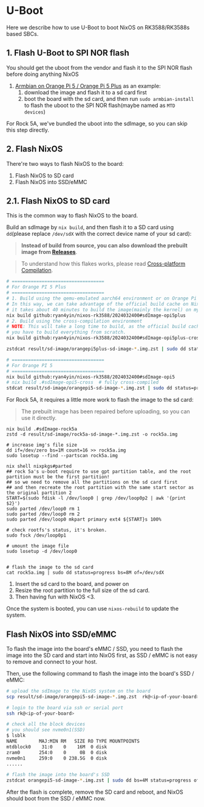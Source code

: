 # U-Boot

Here we describe how to use U-Boot to boot NixOS on RK3588/RK3588s based SBCs.

## 1. Flash U-Boot to SPI NOR flash

You should get the uboot from the vendor and flash it to the SPI NOR flash before doing anything NixOS

1. [Armbian on Orange Pi 5 / Orange Pi 5 Plus](https://www.armbian.com/orange-pi-5/) as an example:
   1. download the image and flash it to a sd card first
   2. boot the board with the sd card, and then run `sudo armbian-install` to flash the uboot to the SPI NOR flash(maybe named as `MTD devices`)

For Rock 5A, we've bundled the uboot into the sdImage, so you can skip this step directly.

## 2. Flash NixOS

There're two ways to flash NixOS to the board:

1. Flash NixOS to SD card 
2. Flash NixOS into SSD/eMMC

## 2.1. Flash NixOS to SD card

This is the common way to flash NixOS to the board.

Build an sdImage by `nix build`, and then flash it to a SD card using `dd`(please replace `/dev/sdX` with the correct device name of your sd card):

> **Instead of build from source, you can also download the prebuilt image from [Releases](https://github.com/ryan4yin/nixos-rk3588/releases)**.

> To understand how this flakes works, please read [Cross-platform Compilation](https://nixos-and-flakes.thiscute.world/development/cross-platform-compilation).

```bash
# ==================================
# For Orange PI 5 Plus
# ==================================
# 1. Build using the qemu-emulated aarch64 environment or on Orange Pi 5 Plus itself.
# In this way, we can take advantage of the official build cache on NixOS to greatly speed up the build
# it takes about 40 minutes to build the image(mainly the kernel) on my Orange Pi 5 Plus.
nix build github:ryan4yin/nixos-rk3588/2024032400#sdImage-opi5plus
# 2. Build using the cross-compilation environment
# NOTE: This will take a long time to build, as the official build cache is not available for the cross-compilation environment,
# you have to build everything from scratch.
nix build github:ryan4yin/nixos-rk3588/2024032400#sdImage-opi5plus-cross

zstdcat result/sd-image/orangepi5plus-sd-image-*.img.zst | sudo dd status=progress bs=8M of=/dev/sdX

# ==================================
# For Orange PI 5 
# ==================================
nix build github:ryan4yin/nixos-rk3588/2024032400#sdImage-opi5
# nix build .#sdImage-opi5-cross  # fully cross-compiled
stdcat result/sd-image/orangepi5-sd-image-*.img.zst | sudo dd status=progress bs=8M of=/dev/sdX
```

For Rock 5A, it requires a little more work to flash the image to the sd card:

> The prebuilt image has been repaired before uploading, so you can use it directly.

```shell
nix build .#sdImage-rock5a
zstd -d result/sd-image/rock5a-sd-image-*.img.zst -o rock5a.img

# increase img's file size
dd if=/dev/zero bs=1M count=16 >> rock5a.img
sudo losetup --find --partscan rock5a.img

nix shell nixpkgs#parted
## rock 5a's u-boot require to use gpt partition table, and the root partition must be the first partition!
## so we need to remove all the partitions on the sd card first
## and then recreate the root partition with the same start sector as the original partition 2
START=$(sudo fdisk -l /dev/loop0 | grep /dev/loop0p2 | awk '{print $2}')
sudo parted /dev/loop0 rm 1
sudo parted /dev/loop0 rm 2
sudo parted /dev/loop0 mkpart primary ext4 ${START}s 100%

# check rootfs's status, it's broken.
sudo fsck /dev/loop0p1

# umount the image file
sudo losetup -d /dev/loop0


# flash the image to the sd card
cat rock5a.img | sudo dd status=progress bs=8M of=/dev/sdX
```

1. Insert the sd card to the board, and power on
2. Resize the root partition to the full size of the sd card.
3. Then having fun with NixOS <3.

Once the system is booted, you can use `nixos-rebuild` to update the system.

## Flash NixOS into SSD/eMMC

To flash the image into the board's eMMC / SSD, you need to flash the image into the SD card and start into NixOS first, as SSD / eMMC is not easy to remove and connect to your host.

Then, use the following command to flash the image into the board's SSD / eMMC:

```bash
# upload the sdImage to the NixOS system on the board
scp result/sd-image/orangepi5-sd-image-*.img.zst  rk@<ip-of-your-board>:~/

# login to the board via ssh or serial port
ssh rk@<ip-of-your-board>

# check all the block devices
# you should see nvme0n1(SSD)
$ lsblk
NAME        MAJ:MIN RM   SIZE RO TYPE MOUNTPOINTS
mtdblock0    31:0    0    16M  0 disk
zram0       254:0    0     0B  0 disk
nvme0n1     259:0    0 238.5G  0 disk
......

# flash the image into the board's SSD
zstdcat orangepi5-sd-image-*.img.zst | sudo dd bs=4M status=progress of=/dev/nvme0n1
```

After the flash is complete, remove the SD card and reboot, and NixOS should boot from the SSD / eMMC now.


